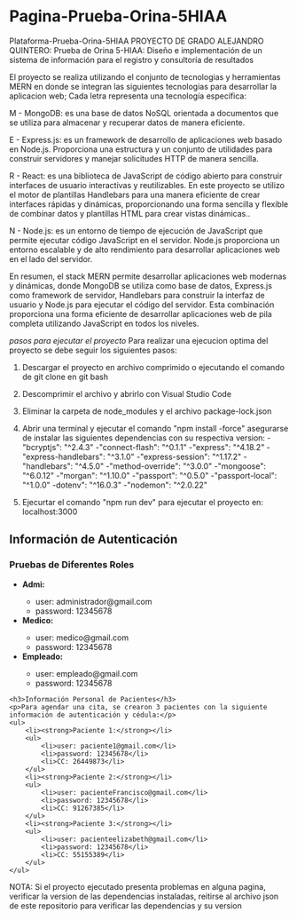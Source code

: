 # Pagina-Prueba-Orina-5HIAA
Plataforma-Prueba-Orina-5HIAA PROYECTO DE GRADO ALEJANDRO QUINTERO: Prueba de Orina 5-HIAA: Diseño e implementación de un sistema de información para el registro y consultoría de resultados

El proyecto se realiza utilizando el conjunto de tecnologias y herramientas MERN en donde se integran las siguientes tecnologias para desarrollar la aplicacion web; Cada letra representa una tecnología específica:

M - MongoDB: es una base de datos NoSQL orientada a documentos que se utiliza para almacenar y recuperar datos de manera eficiente.

E - Express.js: es un framework de desarrollo de aplicaciones web basado en Node.js. Proporciona una estructura y un conjunto de utilidades para construir servidores y manejar solicitudes HTTP de manera sencilla.

R - React: es una biblioteca de JavaScript de código abierto para construir interfaces de usuario interactivas y reutilizables. En este proyecto se utilizo el motor de plantillas Handlebars para una manera eficiente de crear interfaces rápidas
y dinámicas, proporcionando una forma sencilla y flexible de combinar datos y plantillas HTML para crear vistas dinámicas..

N - Node.js: es un entorno de tiempo de ejecución de JavaScript que permite ejecutar código JavaScript en el servidor. Node.js proporciona un entorno escalable y de alto rendimiento para desarrollar aplicaciones web en el lado del servidor. 

En resumen, el stack MERN permite desarrollar aplicaciones web modernas y dinámicas, donde MongoDB se utiliza como base de datos, Express.js como framework de servidor, Handlebars para construir la interfaz de usuario y Node.js para ejecutar el código del servidor.
Esta combinación proporciona una forma eficiente de desarrollar aplicaciones web de pila completa utilizando JavaScript en todos los niveles.

*pasos para ejecutar el proyecto*
Para realizar una ejecucion optima del proyecto se debe seguir los siguientes pasos:

1. Descargar el proyecto en archivo comprimido o ejecutando el comando de git clone en git bash
2. Descomprimir el archivo y abrirlo con Visual Studio Code
3. Eliminar la carpeta de node_modules y el archivo package-lock.json
4. Abrir una terminal y ejecutar el comando "npm install -force" asegurarse de instalar las siguientes dependencias con su respectiva version:
  -"bcryptjs": "^2.4.3"
  -"connect-flash": "^0.1.1"
  -"express": "^4.18.2"
  -"express-handlebars": "^3.1.0"
  -"express-session": "^1.17.2"
  -"handlebars": "^4.5.0"
  -"method-override": "^3.0.0"
  -"mongoose": "^6.0.12"
  -"morgan": "^1.10.0"
  -"passport": "^0.5.0"
  -"passport-local": "^1.0.0"
  -dotenv": "^16.0.3"
  -"nodemon": "^2.0.22"
  
5. Ejecurtar el comando "npm run dev" para ejecutar el proyecto en: localhost:3000
<!DOCTYPE html>
<html>
<head>
    <h2>Información de Autenticación</h2>
</head>
<body>
    <h3>Pruebas de Diferentes Roles</h3>
    <ul>
        <li><strong>Admi:</strong></li>
        <ul>
            <li>user: administrador@gmail.com</li>
            <li>password: 12345678</li>
        </ul>
        <li><strong>Medico:</strong></li>
        <ul>
            <li>user: medico@gmail.com</li>
            <li>password: 12345678</li>
        </ul>
        <li><strong>Empleado:</strong></li>
        <ul>
            <li>user: empleado@gmail.com</li>
            <li>password: 12345678</li>
        </ul>
    </ul>

    <h3>Información Personal de Pacientes</h3>
    <p>Para agendar una cita, se crearon 3 pacientes con la siguiente información de autenticación y cédula:</p>
    <ul>
        <li><strong>Paciente 1:</strong></li>
        <ul>
            <li>user: paciente1@gmail.com</li>
            <li>password: 12345678</li>
            <li>CC: 26449873</li>
        </ul>
        <li><strong>Paciente 2:</strong></li>
        <ul>
            <li>user: pacienteFrancisco@gmail.com</li>
            <li>password: 12345678</li>
            <li>CC: 91267385</li>
        </ul>
        <li><strong>Paciente 3:</strong></li>
        <ul>
            <li>user: pacienteelizabeth@gmail.com</li>
            <li>password: 12345678</li>
            <li>CC: 55155389</li>
        </ul>
    </ul>
</body>
</html>


NOTA: Si el proyecto ejecutado presenta problemas en alguna pagina, verificar la version de las dependencias instaladas, reitirse al archivo json de este repositorio para verificar las dependencias y su version 
